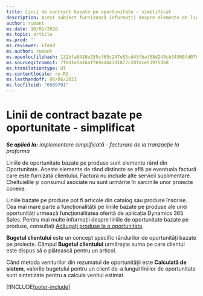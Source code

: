 ```yaml
---
title: Linii de contract bazate pe oportunitate - simplificat
description: Acest subiect furnizează informații despre elemente de linie de oportunitate pe bază de proiect în Project Operations.
author: rumant
ms.date: 10/01/2020
ms.topic: article
ms.prod: ''
ms.reviewer: kfend
ms.author: rumant
ms.openlocfilehash: 132bfa8418e255cf65c247e55cd45fbaf58d243cb34368fd07bc4ade11bb243e
ms.sourcegitcommit: 7f8d1e7a16af769adb43d1877c28fdce53975db8
ms.translationtype: HT
ms.contentlocale: ro-RO
ms.lasthandoff: 08/06/2021
ms.locfileid: "6989701"
---
```

# <a name="product-based-opportunity-lines---lite"></a>Linii de contract bazate pe oportunitate - simplificat

_**Se aplică la:** implementare simplificată - facturare de la tranzacție la proforma_

Liniile de oportunitate bazate pe produse sunt elemente rând din Oportunitate. Aceste elemente de rând distincte se află pe eventuala factură care este furnizată clientului. Factura nu include alte servicii suplimentare. Cheltuielile și consumul asociate nu sunt urmărite în sarcinile unor proiecte conexe.

Liniile bazate pe produse pot fi articole din catalog sau produse înscrise. Cea mai mare parte a funcționalității pe liniile bazate pe produse ale unei oportunități urmează funcționalitatea oferită de aplicația Dynamics 365 Sales. Pentru mai multe informații despre liniile de oportunitate bazate pe produse, consultați [Adăugați produse la o oportunitate](/dynamics365/sales-enterprise/add-products-opportunity).

**Bugetul clientului** este un concept specific rândurilor de oportunități bazate pe proiecte. Câmpul **Bugetul clientului** urmărește suma pe care clientul este dispus să o plătească pentru un articol.

Când metoda veniturilor din rezumatul de oportunității este **Calculată de sistem**, valorile bugetului pentru un client de-a lungul liniilor de oportunitate sunt sintetizate pentru a calcula venitul estimat. 



[!INCLUDE[footer-include](../../includes/footer-banner.md)]